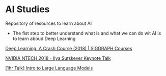# AI Studies
Repository of resources to learn about AI

- The fist step to better understand what is and what we can do wit AI is to learn aboud Deep Learning

[Deep Learning: A Crash Course (2018) | SIGGRAPH Courses](https://www.youtube.com/live/r0Ogt-q956I)

[NVIDIA NTECH 2018 - Ilya Sutskever Keynote Talk](https://www.youtube.com/watch?v=w3ues-NayAs)

[[1hr Talk] Intro to Large Language Models](https://www.youtube.com/watch?v=zjkBMFhNj_g)
